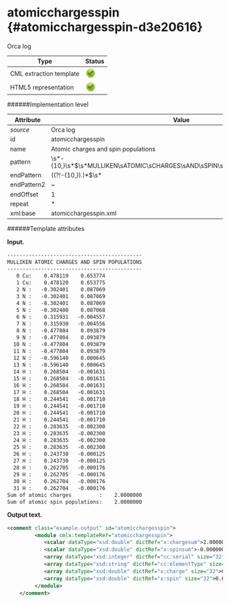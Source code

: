 # atomicchargesspin {#atomicchargesspin-d3e20616}

Orca log

| Type                                                                                                                                                | Status                                                                                                                                              |
|----|----|
| CML extraction template                                                                                                                             | ![](/imgs/Total.png)                                                                                                                                |
| HTML5 representation                                                                                                                                | ![](/imgs/Total.png)                                                                                                                                |

######Implementation level

| Attribute                                                                                                                                           | Value                                                                                                                                               |
|----|----|
| *source*                                                                                                                                            | Orca log                                                                                                                                            |
| id                                                                                                                                                  | atomicchargesspin                                                                                                                                   |
| name                                                                                                                                                | Atomic charges and spin populations                                                                                                                 |
| pattern                                                                                                                                             | \\s\*-{10,}\\s\*\$\\s\*MULLIKEN\\sATOMIC\\sCHARGES\\sAND\\sSPIN\\s(POPULATIONSIDENSITIES)\\s\*                                                      |
| endPattern                                                                                                                                          | ((?!-{10,}).)\*\$\\s\*                                                                                                                              |
| endPattern2                                                                                                                                         | \~                                                                                                                                                  |
| endOffset                                                                                                                                           | 1                                                                                                                                                   |
| repeat                                                                                                                                              | \*                                                                                                                                                  |
| xml:base                                                                                                                                            | atomicchargesspin.xml                                                                                                                               |

######Template attributes

**Input.**

    --------------------------------------------
    MULLIKEN ATOMIC CHARGES AND SPIN POPULATIONS
    --------------------------------------------
       0 Cu:    0.478119    0.653774
       1 Cu:    0.478120    0.653775
       2 N :   -0.302401    0.087069
       3 N :   -0.302401    0.087069
       4 N :   -0.302401    0.087069
       5 N :   -0.302400    0.087068
       6 N :    0.315931   -0.004557
       7 N :    0.315930   -0.004556
       8 N :   -0.477804    0.093879
       9 N :   -0.477804    0.093879
      10 N :   -0.477804    0.093879
      11 N :   -0.477804    0.093879
      12 N :   -0.596140    0.000645
      13 N :   -0.596140    0.000645
      14 H :    0.268504   -0.001631
      15 H :    0.268504   -0.001631
      16 H :    0.268504   -0.001631
      17 H :    0.268504   -0.001631
      18 H :    0.244541   -0.001710
      19 H :    0.244541   -0.001710
      20 H :    0.244541   -0.001710
      21 H :    0.244541   -0.001710
      22 H :    0.283635   -0.002300
      23 H :    0.283635   -0.002300
      24 H :    0.283635   -0.002300
      25 H :    0.283635   -0.002300
      26 H :    0.243730   -0.000125
      27 H :    0.243730   -0.000125
      28 H :    0.262705   -0.000176
      29 H :    0.262705   -0.000176
      30 H :    0.262704   -0.000176
      31 H :    0.262704   -0.000176
    Sum of atomic charges         :    2.0000000
    Sum of atomic spin populations:    2.0000000

        

**Output text.**

```xml
<comment class="example.output" id="atomicchargesspin">
         <module cmlx:templateRef="atomicchargesspin">
            <scalar dataType="xsd:double" dictRef="x:chargesum">2.0000000</scalar>
            <scalar dataType="xsd:double" dictRef="x:spinsum">-0.0000000</scalar>
            <array dataType="xsd:integer" dictRef="cc:serial" size="32">0 1 2 3 4 5 6 7 8 9 10 11 12 13 14 15 16 17 18 19 20 21 22 23 24 25 26 27 28 29 30 31</array>
            <array dataType="xsd:string" dictRef="cc:elementType" size="32">Cu Cu N N N N N N N N N N N N H H H H H H H H H H H H H H H H H H</array>
            <array dataType="xsd:double" dictRef="x:charge" size="32">0.469289 0.469287 -0.292692 -0.292691 -0.292694 -0.292694 0.318542 0.318540 -0.481730 -0.481730 -0.481730 -0.481730 -0.597426 -0.597426 0.267790 0.267790 0.267790 0.267790 0.244233 0.244233 0.244233 0.244233 0.282636 0.282636 0.282636 0.282636 0.244402 0.244402 0.262360 0.262360 0.262360 0.262360</array>
            <array dataType="xsd:double" dictRef="x:spin" size="32">0.618178 -0.618177 -0.023799 -0.023800 0.023799 0.023798 -0.000000 0.000002 0.087450 0.087450 -0.087450 -0.087450 0.000640 -0.000640 -0.001574 -0.001574 0.001574 0.001574 -0.001593 -0.001593 0.001593 0.001593 -0.002201 -0.002201 0.002201 0.002201 -0.000074 0.000074 -0.000080 -0.000080 0.000080 0.000080</array>
         </module>
    </comment>
```
